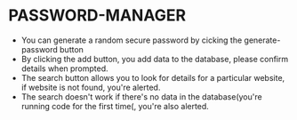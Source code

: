 # PASSWORD-MANAGER
* You can generate a random secure password by cicking the generate-password button
* By clicking the add button, you add data to the database, please confirm details when prompted.
* The search button allows you to look for details for a particular website, if website is not found, you're alerted.
* The search doesn't work if there's no data in the database(you're running code for the first time(, you're also alerted.
